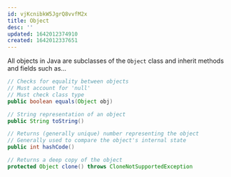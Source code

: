 ```yaml
---
id: vjKcnibkW5JgrQ8vvfM2x
title: Object
desc: ''
updated: 1642012374910
created: 1642012337651
---
```


All objects in Java are subclasses of the `Object` class and inherit methods and fields such as...
```Java
// Checks for equality between objects
// Must account for 'null'
// Must check class type
public boolean equals(Object obj)
```
```Java
// String representation of an object
public String toString()
```
```Java
// Returns (generally unique) number representing the object
// Generally used to compare the object's internal state
public int hashCode()
```
```Java
// Returns a deep copy of the object
protected Object clone() throws CloneNotSupportedException
```